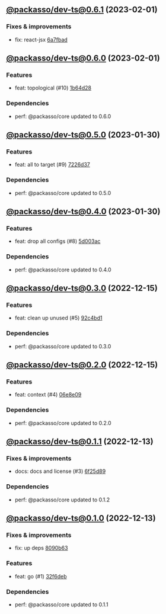 ## [@packasso/dev-ts@0.6.1](https://github.com/qiwi/packasso/compare/2023.2.1-packasso.dev-ts.0.6.0-f0...2023.2.1-packasso.dev-ts.0.6.1-f0) (2023-02-01)

### Fixes & improvements
* fix: react-jsx [6a7fbad](https://github.com/qiwi/packasso/commit/6a7fbadc99a8ecd63612458e29cde8a437580f0a)

## [@packasso/dev-ts@0.6.0](https://github.com/qiwi/packasso/compare/2023.1.30-packasso.dev-ts.0.5.0-f0...2023.2.1-packasso.dev-ts.0.6.0-f0) (2023-02-01)

### Features
* feat: topological (#10) [1b64d28](https://github.com/qiwi/packasso/commit/1b64d282a46318682bf500759d91c0fbdb8a95ab)

### Dependencies
* perf: @packasso/core updated to 0.6.0

## [@packasso/dev-ts@0.5.0](https://github.com/qiwi/packasso/compare/2023.1.30-packasso.dev-ts.0.4.0-f0...2023.1.30-packasso.dev-ts.0.5.0-f0) (2023-01-30)

### Features
* feat: all to target (#9) [7226d37](https://github.com/qiwi/packasso/commit/7226d37332bcc2df4bf1236704f283b473f30bc3)

### Dependencies
* perf: @packasso/core updated to 0.5.0

## [@packasso/dev-ts@0.4.0](https://github.com/qiwi/packasso/compare/2022.12.15-packasso.dev-ts.0.3.0-f0...2023.1.30-packasso.dev-ts.0.4.0-f0) (2023-01-30)

### Features
* feat: drop all configs (#8) [5d003ac](https://github.com/qiwi/packasso/commit/5d003ac6bd4feb8d26207aaa594af03f79080c97)

### Dependencies
* perf: @packasso/core updated to 0.4.0

## [@packasso/dev-ts@0.3.0](https://github.com/qiwi/packasso/compare/2022.12.15-packasso.dev-ts.0.2.0-f0...2022.12.15-packasso.dev-ts.0.3.0-f0) (2022-12-15)

### Features
* feat: clean up unused (#5) [92c4bd1](https://github.com/qiwi/packasso/commit/92c4bd1174215a1de46b4361ef523d2885ef4090)

### Dependencies
* perf: @packasso/core updated to 0.3.0

## [@packasso/dev-ts@0.2.0](https://github.com/qiwi/packasso/compare/2022.12.13-packasso.dev-ts.0.1.1-f0...2022.12.15-packasso.dev-ts.0.2.0-f0) (2022-12-15)

### Features
* feat: context (#4) [06e8e09](https://github.com/qiwi/packasso/commit/06e8e09822bb3a6dc75724ddfc37346e66738d81)

### Dependencies
* perf: @packasso/core updated to 0.2.0

## [@packasso/dev-ts@0.1.1](https://github.com/qiwi/packasso/compare/2022.12.13-packasso.dev-ts.0.1.0-f0...2022.12.13-packasso.dev-ts.0.1.1-f0) (2022-12-13)

### Fixes & improvements
* docs: docs and license (#3) [6f25d89](https://github.com/qiwi/packasso/commit/6f25d89ef23c3d2aeaf22f6e96418d46fccad5c2)

### Dependencies
* perf: @packasso/core updated to 0.1.2

## [@packasso/dev-ts@0.1.0](https://github.com/qiwi/packasso/compare/undefined...2022.12.13-packasso.dev-ts.0.1.0-f0) (2022-12-13)

### Fixes & improvements
* fix: up deps [8090b63](https://github.com/qiwi/packasso/commit/8090b63b46a0cf4ede63a3336933624ccd0e3bf6)

### Features
* feat: go (#1) [32f6deb](https://github.com/qiwi/packasso/commit/32f6deb5beb4461c3aef00cb55f460ed9e4c9790)

### Dependencies
* perf: @packasso/core updated to 0.1.1
